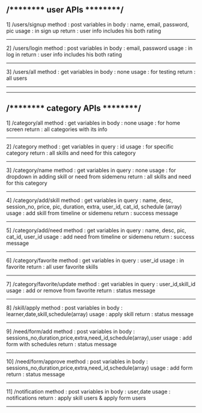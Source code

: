 /******** user APIs ********/
----------------------------------------
1] /users/signup
method : post
variables in body : name, email, password, pic
usage : in sign up
return : user info includes his both rating 
********************************************
2] /users/login
method : post
variables in body : email, password
usage : in log in
return : user info includes his both rating 
********************************************
3] /users/all
method : get
variables in body : none
usage : for testing
return : all users
********************************************

********************************************
/******** category APIs ********/
----------------------------------------
1] /category/all
method : get
variables in body : none
usage : for home screen
return : all categories with its info
********************************************
2] /category
method : get
variables in query : id
usage : for specific category
return : all skills and need for this category
********************************************
3] /category/name
method : get
variables in query : none
usage : for dropdown in adding skill or need from sidemenu
return : all skills and need for this category
********************************************
4] /category/add/skill
method : get
variables in query : name, desc, session_no, price, pic, duration, extra, user_id, cat_id, schedule (array)
usage : add skill from timeline or sidemenu
return : success message
********************************************
5] /category/add/need
method : get
variables in query : name, desc, pic, cat_id, user_id
usage : add need from timeline or sidemenu
return : success message
********************************************
6] /category/favorite
method : get
variables in query : user_id
usage : in favorite
return : all user favorite skills
********************************************
7] /category/favorite/update
method : get
variables in query : user_id,skill_id
usage : add or remove from favorite
return : status message
********************************************
8] /skill/apply
method : post
variables in body : learner,date,skill,schedule(array)
usage : apply skill
return : status message
********************************************
9] /need/form/add
method : post
variables in body : sessions_no,duration,price,extra,need_id,schedule(array),user
usage : add form with schedules
return : status message
********************************************
10] /need/form/approve
method : post
variables in body : sessions_no,duration,price,extra,need_id,schedule(array)
usage : add form
return : status message
********************************************
11] /notification
method : post
variables in body : user,date
usage : notifications
return : apply skill users & apply form users 
********************************************
